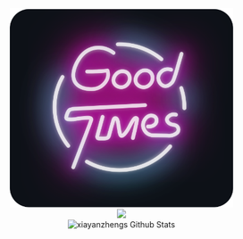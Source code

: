 <div align="center">
	<br>
		<img src="good-times.svg" width="400px">
	<br>
	<img src="https://skillicons.dev/icons?i=aws,python,vue,jenkins,flask,kubernetes,docker,git,js,linux,mysql,vscode,githubactions,grafana,"/>
	<br>
	 <img src="https://github-readme-stats-gc8g.vercel.app/api/?username=xiayanzheng&show_icons=true&count_private=true&theme=radical&bg_color=30,e96443,904e95&title_color=fff&text_color=fff" alt="xiayanzhengs Github Stats"></img>
</div>
